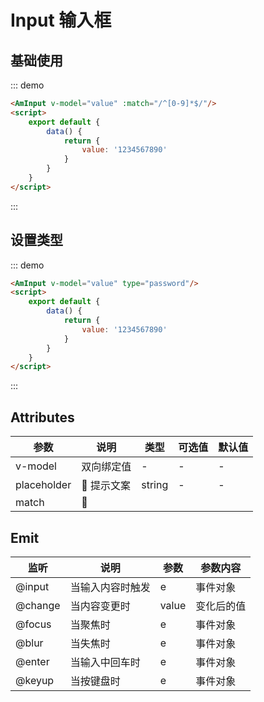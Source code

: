 # Input 输入框

## 基础使用
::: demo
``` html
<AmInput v-model="value" :match="/^[0-9]*$/"/>
<script>
    export default {
        data() {
            return {
                value: '1234567890'
            }
        }
    }
</script>
```
:::

## 设置类型
::: demo
``` html
<AmInput v-model="value" type="password"/>
<script>
    export default {
        data() {
            return {
                value: '1234567890'
            }
        }
    }
</script>
```
:::

## Attributes

| 参数       | 说明        | 类型       | 可选值         | 默认值   |
|---------- |------------ |---------- |-------------  |-------- |
| v-model      | 双向绑定值      |  -  |  -  |   -   |
| placeholder |  提示文案  |  string  | - | - |
| match |  | | | |

## Emit

| 监听       | 说明        | 参数       | 参数内容         |
|---------- |------------ |----------|-------------  |
| @input     |   当输入内容时触发    |  e  |  事件对象  |
| @change    |   当内容变更时    |  value  |  变化后的值  |
| @focus    |   当聚焦时    |  e  |  事件对象  |
| @blur    |   当失焦时    |  e  |  事件对象  |
| @enter    |   当输入中回车时    |  e  |  事件对象  |
| @keyup    |   当按键盘时    |  e  |  事件对象  |
